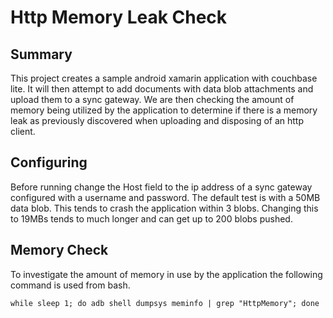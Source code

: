 # Http Memory Leak Check
## Summary
This project creates a sample android xamarin application with couchbase lite.  It will then attempt to add documents with data blob attachments and upload them to a sync gateway.  We are then checking the amount of memory being utilized by the application to determine if there is a memory leak as previously discovered when uploading and disposing of an http client.

## Configuring
Before running change the Host field to the ip address of a sync gateway configured with a username and password.
The default test is with a 50MB data blob.  This tends to crash the application within 3 blobs.  Changing this to 19MBs tends to much longer and can get up to 200 blobs pushed.

## Memory Check
To investigate the amount of memory in use by the application the following command is used from bash.

`while sleep 1; do adb shell dumpsys meminfo | grep "HttpMemory"; done`